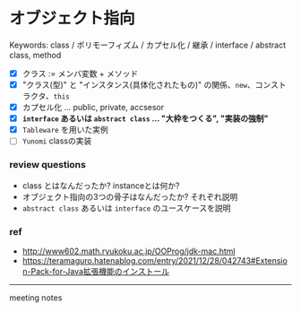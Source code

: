 # オブジェクト指向

Keywords: class / ポリモーフィズム / カプセル化 / 継承 / interface / abstract class, method

- [X] クラス := メンバ変数 + メソッド
- [X] "クラス(型)" と "インスタンス(具体化されたもの)" の関係、`new`、コンストラクタ、`this`
- [X] カプセル化 ... public, private, accsesor
- [X] **`interface` あるいは `abstract class` ... "大枠をつくる", "実装の強制"**
- [X] `Tableware` を用いた実例
- [ ] `Yunomi` classの実装

### review questions

- class とはなんだったか? instanceとは何か?
- オブジェクト指向の3つの骨子はなんだったか? それぞれ説明
- `abstract class` あるいは `interface` のユースケースを説明

### ref

- http://www602.math.ryukoku.ac.jp/OOProg/jdk-mac.html
- https://teramaguro.hatenablog.com/entry/2021/12/28/042743#Extension-Pack-for-Java拡張機能のインストール

---

meeting notes
